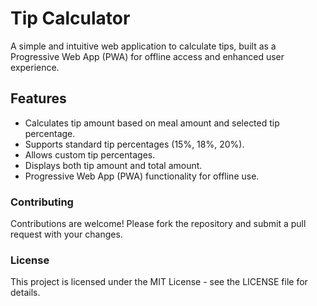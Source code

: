 # Tip Calculator

A simple and intuitive web application to calculate tips, built as a Progressive Web App (PWA) for offline access and enhanced user experience.

## Features

*   Calculates tip amount based on meal amount and selected tip percentage.
*   Supports standard tip percentages (15%, 18%, 20%).
*   Allows custom tip percentages.
*   Displays both tip amount and total amount.
*   Progressive Web App (PWA) functionality for offline use.


### Contributing

Contributions are welcome! Please fork the repository and submit a pull request with your changes.

### License

This project is licensed under the MIT License - see the LICENSE file for details.
